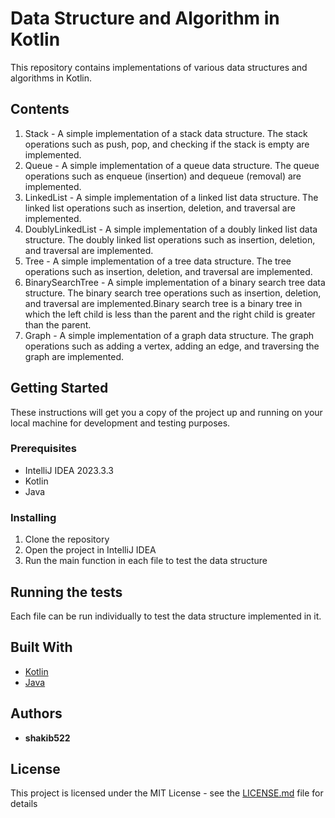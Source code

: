 # Data Structure and Algorithm in Kotlin

This repository contains implementations of various data structures and algorithms in Kotlin.

## Contents

1. Stack - A simple implementation of a stack data structure. The stack operations such as push, pop, and checking if the stack is empty are implemented.
2. Queue - A simple implementation of a queue data structure. The queue operations such as enqueue (insertion) and dequeue (removal) are implemented.
3. LinkedList - A simple implementation of a linked list data structure. The linked list operations such as insertion, deletion, and traversal are implemented.
4. DoublyLinkedList - A simple implementation of a doubly linked list data structure. The doubly linked list operations such as insertion, deletion, and traversal are implemented.
5. Tree - A simple implementation of a tree data structure. The tree operations such as insertion, deletion, and traversal are implemented.
6. BinarySearchTree - A simple implementation of a binary search tree data structure. The binary search tree operations such as insertion, deletion, and traversal are implemented.Binary search tree is a binary tree in which the left child is less than the parent and the right child is greater than the parent.
7. Graph - A simple implementation of a graph data structure. The graph operations such as adding a vertex, adding an edge, and traversing the graph are implemented.

## Getting Started

These instructions will get you a copy of the project up and running on your local machine for development and testing purposes.

### Prerequisites

- IntelliJ IDEA 2023.3.3
- Kotlin
- Java

### Installing

1. Clone the repository
2. Open the project in IntelliJ IDEA
3. Run the main function in each file to test the data structure

## Running the tests

Each file can be run individually to test the data structure implemented in it.

## Built With

* [Kotlin](https://kotlinlang.org/)
* [Java](https://www.java.com/en/)

## Authors

* **shakib522**

## License

This project is licensed under the MIT License - see the [LICENSE.md](LICENSE.md) file for details
